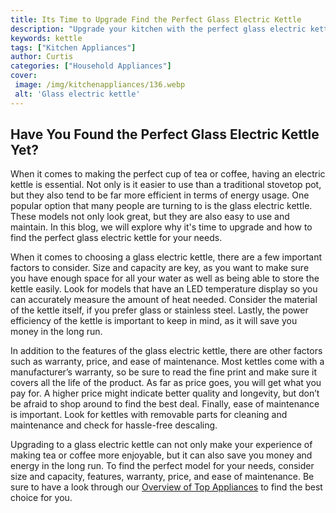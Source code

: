 ```yaml
---
title: Its Time to Upgrade Find the Perfect Glass Electric Kettle
description: "Upgrade your kitchen with the perfect glass electric kettle This blog post tells you all the benefits of having one suggests price points and identifies top models Dont miss out"
keywords: kettle
tags: ["Kitchen Appliances"]
author: Curtis
categories: ["Household Appliances"]
cover: 
 image: /img/kitchenappliances/136.webp
 alt: 'Glass electric kettle'
---
```

## Have You Found the Perfect Glass Electric Kettle Yet?

When it comes to making the perfect cup of tea or coffee, having an electric kettle is essential. Not only is it easier to use than a traditional stovetop pot, but they also tend to be far more efficient in terms of energy usage. One popular option that many people are turning to is the glass electric kettle. These models not only look great, but they are also easy to use and maintain. In this blog, we will explore why it's time to upgrade and how to find the perfect glass electric kettle for your needs. 

When it comes to choosing a glass electric kettle, there are a few important factors to consider. Size and capacity are key, as you want to make sure you have enough space for all your water as well as being able to store the kettle easily. Look for models that have an LED temperature display so you can accurately measure the amount of heat needed. Consider the material of the kettle itself, if you prefer glass or stainless steel. Lastly, the power efficiency of the kettle is important to keep in mind, as it will save you money in the long run. 

In addition to the features of the glass electric kettle, there are other factors such as warranty, price, and ease of maintenance. Most kettles come with a manufacturer’s warranty, so be sure to read the fine print and make sure it covers all the life of the product. As far as price goes, you will get what you pay for. A higher price might indicate better quality and longevity, but don’t be afraid to shop around to find the best deal. Finally, ease of maintenance is important. Look for kettles with removable parts for cleaning and maintenance and check for hassle-free descaling. 

Upgrading to a glass electric kettle can not only make your experience of making tea or coffee more enjoyable, but it can also save you money and energy in the long run. To find the perfect model for your needs, consider size and capacity, features, warranty, price, and ease of maintenance. Be sure to have a look through our [Overview of Top Appliances](./pages/appliance-overview) to find the best choice for you.
